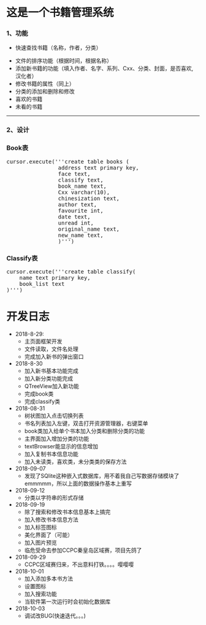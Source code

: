 # 这是一个书籍管理系统
### 1、功能
* 快速查找书籍（名称，作者，分类）
<!-- * 文件夹式的界面（列表式，图标式） -->
* 文件的排序功能（根据时间，根据名称）
* 添加新书籍的功能（填入作者、名字、系列、Cxx、分类、封面，是否喜欢, 汉化者）
* 修改书籍的属性（同上）
* 分类的添加和删除和修改
* 喜欢的书籍
* 未看的书籍

****
### 2、设计
### Book表
<pre>
cursor.execute('''create table books (
                address text primary key,
                face text,
                classify text,
                book_name text,
                Cxx varchar(10),
                chinesization text,
                author text,
                favourite int,
                date text,
                unread int,
                original_name text,
                new_name text,
                )''')
</pre>
### Classify表
<pre>
cursor.execute('''create table classify(
    name text primary key,
    book_list text
)''')
</pre>

# 开发日志
* 2018-8-29: 
    * 主页面框架开发
    * 文件读取，文件名处理
    * 完成加入新书的弹出窗口
* 2018-8-30
    * 加入新书基本功能完成
    * 加入新分类功能完成
    * QTreeView加入新功能
    * 完成book类
    * 完成classify类
* 2018-08-31
    * 树状图加入点击切换列表
    * 书名列表加入左键，双击打开资源管理器，右键菜单
    * book类加入给单个书本加入分类和删除分类的功能
    * 主界面加入增加分类的功能
    * textBrowser能显示的信息增加
    * 加入复制书本信息功能
    * 加入未读类，喜欢类，未分类类的保存方法
* 2018-09-07
    * 发现了SQlite这种嵌入式数据库，用不着我自己写数据存储模块了emmmmm，所以上面的数据操作基本上重写
* 2018-09-12
    * 分类以字符串的形式存储
* 2018-09-19
    * 除了搜索和修改书本信息基本上搞完
    * 加入修改书本信息方法
    * 加入标签图标
    * 美化界面了（可能）
    * 加入图片预览
    * 临危受命去参加CCPC秦皇岛区域赛，项目先鸽了
* 2018-09-29
    * CCPC区域赛归来，不出意料打铁。。。。嘤嘤嘤
* 2018-10-01
    * 加入添加多本书方法
    * 设置图标
    * 加入搜索功能
    * 当软件第一次运行时会初始化数据库
* 2018-10-03
    * 调试改BUG(快速迭代。。。) 

<!-- 
### 加载
* 读入全部作者名保存为列表
* 读入classify.json: dict
* 读入favourite.json: list
* 读入unread.json: list
* 读入books.json: dict
* 把分类显示到左侧栏
* 读取封面，把unread的书籍显示到内容区

### Book类部分功能设计
* add(self, book: dict)
    * 传入新书
    * 检查是否存在相同的书
    * 检查是否有类似的书名，显示类似的书名
    * 在总books: dict加入新书
    * 保存books.json
    * 返回是否喜欢，分类
* remove(self, address: str)
    * 检查是否已经存在
    * 删除book信息
    * 保存books.json
    * 返回分类
* modify(self, book:dict)
    * 检查是否存在书
    * 更改books:dict内地信息
    * 保存books.json
    * 返回是否喜欢, 分类
### Classify类功能部分设计
* add(self, classify_name: str)
    * 检查是否已经存在分类
    * 把分类加入list
    * 保存classify.json
* remove(self, classift_name: str)
    * 检查是否存在当前分类
    * 删除list内当前分类
    * 保存classify.json
    * 返回当前分类下的所有书籍
### 彻底删除书籍信息
* def deleteBook(book_address: str)
    * 判断此书是否存在
    * 删除book_class内的书
    * 返回当前书的dict
    * 删除unread_all表内该书，保存
    * 删除favourite表内该书，保存
    * 删除对应分类下该书，保存
    * 显示结果于textBrowser

 -->